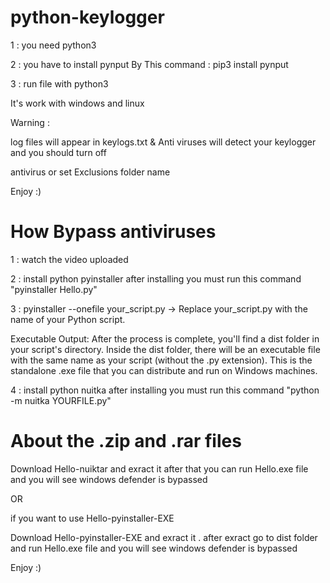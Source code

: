 # python-keylogger

1 : you need python3 

2 : you have to install pynput By This command : pip3 install pynput

3 : run file with python3



It's work with windows and linux 



Warning :  

log files will appear in keylogs.txt & Anti viruses will detect your keylogger and you should turn off

antivirus or set Exclusions folder name


Enjoy :)




# How Bypass antiviruses 

1 : watch the video uploaded

2 : install python pyinstaller after installing you must run this command "pyinstaller Hello.py"

3 : pyinstaller --onefile your_script.py -> Replace your_script.py with the name of your Python script.

Executable Output: After the process is complete, you'll find a dist folder in your script's directory. Inside the dist folder, there will be an executable file with the same name as your script (without the .py extension). This is the standalone .exe file that you can distribute and run on Windows machines.

4 : install python nuitka after installing you must run this command "python -m nuitka YOURFILE.py"

# About the .zip and .rar files

Download Hello-nuiktar and exract it after that you can run Hello.exe file and you will see windows defender is bypassed 

OR

if you want to use Hello-pyinstaller-EXE

Download Hello-pyinstaller-EXE and exract it . after exract go to dist folder and run Hello.exe file and you will see windows defender is bypassed 

Enjoy :)
